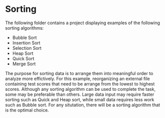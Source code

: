 # Sorting

The following folder contains a project displaying examples of the following sorting algorithms:

* Bubble Sort
* Insertion Sort
* Selection Sort
* Heap Sort
* Quick Sort
* Merge Sort

The purpose for sorting data is to arrange them into meaningful order to analyze more effictively.
For this example, reorganizing an external file containing test scores that need to be arrange from
the lowest to highest scores. Although any sorting algorithm can be used to complete the task, some
may be preferable than others. Large data input may require faster sorting such as Quick and Heap 
sort, while small data requires less work such as Bubble sort. For any situtation, there will be a 
sorting algorithm that is the optimal choice.  


